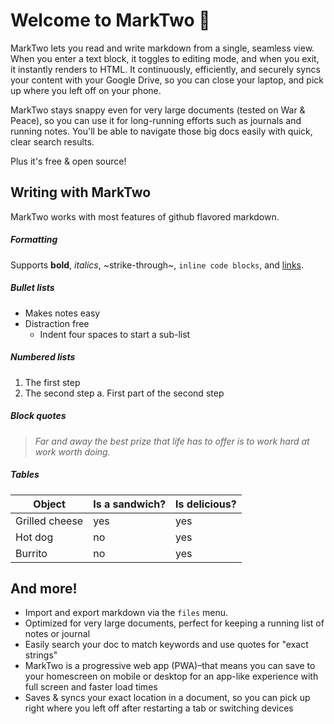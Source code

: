 # Welcome to MarkTwo 🎉

MarkTwo lets you read and write markdown from a single, seamless view. When you enter a text block, it toggles to editing mode, and when you exit, it instantly renders to HTML. It continuously, efficiently, and securely syncs your content with your Google Drive, so you can close your laptop, and pick up where you left off on your phone.

MarkTwo stays snappy even for very large documents (tested on War & Peace), so you can use it for long-running efforts such as journals and running notes. You'll be able to navigate those big docs easily with quick, clear search results.

Plus it's free & open source!

## Writing with MarkTwo
MarkTwo works with most features of github flavored markdown.

##### Formatting
Supports **bold**, _italics_, ~strike-through~, `inline code blocks`, and [links](https://marktwo.app).

##### Bullet lists
-   Makes notes easy
-   Distraction free
    * Indent four spaces to start a sub-list

##### Numbered lists
1. The first step
1. The second step
    a. First part of the second step

##### Block quotes
> _Far and away the best prize that life has to offer is to work hard at work worth doing._

##### Tables

|      Object       |    Is a sandwich?  |   Is delicious?  |
| ----------------- | ------------------ | ---------------  |
| Grilled cheese    |          yes       |      yes         |
| Hot dog           |          no        |      yes         |
| Burrito           |          no        |      yes         |

## And more!
- Import and export markdown via the `files` menu.
- Optimized for very large documents, perfect for keeping a running list of notes or journal
- Easily search your doc to match keywords and use quotes for "exact strings"
- MarkTwo is a progressive web app (PWA)–that means you can save to your homescreen on mobile or desktop for an app-like experience with full screen and faster load times
- Saves & syncs your exact location in a document, so you can pick up right where you left off after restarting a tab or switching devices
